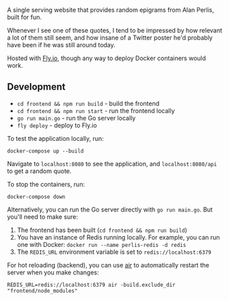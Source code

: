 A single serving website that provides random epigrams from Alan Perlis, built for fun.

Whenever I see one of these quotes, I tend to be impressed by how relevant a lot of them still seem, and how insane of a Twitter poster he'd probably have been if he was still around today.

Hosted with [Fly.io](https://fly.io/), though any way to deploy Docker containers would work.

## Development

* `cd frontend && npm run build` - build the frontend
* `cd frontend && npm run start` - run the frontend locally
* `go run main.go` - run the Go server locally
* `fly deploy` - deploy to Fly.io

To test the application locally, run:

```
docker-compose up --build
```

Navigate to `localhost:8080` to see the application, and `localhost:8080/api` to get a random quote.

To stop the containers, run:

```
docker-compose down
```

Alternatively, you can run the Go server directly with `go run main.go`. But you'll need to make sure:

1. The frontend has been built (`cd frontend && npm run build`)
2. You have an instance of Redis running locally. For example, you can run one with Docker: `docker run --name perlis-redis -d redis`
3. The `REDIS_URL` environment variable is set to `redis://localhost:6379`

For hot reloading (backend), you can use [air](https://github.com/air-verse/air) to automatically restart the server when you make changes:

```
REDIS_URL=redis://localhost:6379 air -build.exclude_dir "frontend/node_modules"
```
